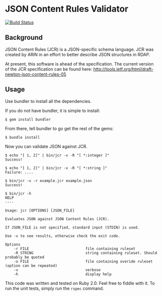 # JSON Content Rules Validator

[![Build Status](https://travis-ci.org/arineng/jcrvalidator.svg)](https://travis-ci.org/arineng/jcrvalidator)

## Background

JSON Content Rules (JCR) is a JSON-specific schema language. JCR was created by ARIN in an effort
to better describe JSON structures in RDAP.

At present, this software is ahead of the specification.
The current version of the JCR specification can be found here:
http://tools.ietf.org/html/draft-newton-json-content-rules-05

## Usage

Use bundler to install all the dependencies.

If you do not have bundler, it is simple to install:

```
$ gem install bundler
```

From there, tell bundler to go get the rest of the gems:

```
$ bundle install
```

Now you can validate JSON against JCR.

```
$ echo "[ 1, 2]" | bin/jcr -v -R "[ *:integer ]"
Success!

$ echo "[ 1, 2]" | bin/jcr -v -R "[ *:string ]"
Failure: ....

$ bin/jcr -v -r example.jcr example.json
Success!

$ bin/jcr -h
HELP
----

Usage: jcr [OPTIONS] [JSON_FILE]

Evaluates JSON against JSON Content Rules (JCR).

If JSON_FILE is not specified, standard input (STDIN) is used.

Use -v to see results, otherwise check the exit code.

Options
    -r FILE                          file containing ruleset
    -R STRING                        string containing ruleset. Should probably be quoted
    -o FILE                          file containing overide ruleset (option can be repeated)
    -v                               verbose
    -h                               display help
```

This code was written and tested on Ruby 2.0. 
Feel free to fiddle with it. To run the unit tests, simply run the `rspec` command.

